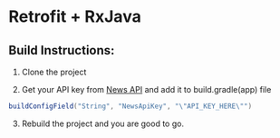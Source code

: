 # Retrofit + RxJava

## Build Instructions:

1. Clone the project

2. Get your API key from [News API](https://newsapi.org/) and add it to build.gradle(app) file

```gradle
buildConfigField("String", "NewsApiKey", "\"API_KEY_HERE\"")
```

3. Rebuild the project and you are good to go.
